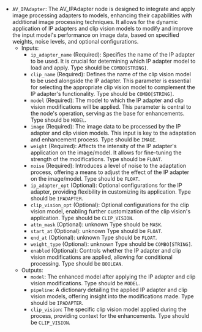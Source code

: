 - `AV_IPAdapter`: The AV_IPAdapter node is designed to integrate and apply image processing adapters to models, enhancing their capabilities with additional image processing techniques. It allows for the dynamic application of IP adapters and clip vision models to modify and improve the input model's performance on image data, based on specified weights, noise levels, and optional configurations.
    - Inputs:
        - `ip_adapter_name` (Required): Specifies the name of the IP adapter to be used. It is crucial for determining which IP adapter model to load and apply. Type should be `COMBO[STRING]`.
        - `clip_name` (Required): Defines the name of the clip vision model to be used alongside the IP adapter. This parameter is essential for selecting the appropriate clip vision model to complement the IP adapter's functionality. Type should be `COMBO[STRING]`.
        - `model` (Required): The model to which the IP adapter and clip vision modifications will be applied. This parameter is central to the node's operation, serving as the base for enhancements. Type should be `MODEL`.
        - `image` (Required): The image data to be processed by the IP adapter and clip vision models. This input is key to the adaptation and enhancement process. Type should be `IMAGE`.
        - `weight` (Required): Affects the intensity of the IP adapter's application on the image/model. It allows for fine-tuning the strength of the modifications. Type should be `FLOAT`.
        - `noise` (Required): Introduces a level of noise to the adaptation process, offering a means to adjust the effect of the IP adapter on the image/model. Type should be `FLOAT`.
        - `ip_adapter_opt` (Optional): Optional configurations for the IP adapter, providing flexibility in customizing its application. Type should be `IPADAPTER`.
        - `clip_vision_opt` (Optional): Optional configurations for the clip vision model, enabling further customization of the clip vision's application. Type should be `CLIP_VISION`.
        - `attn_mask` (Optional): unknown Type should be `MASK`.
        - `start_at` (Optional): unknown Type should be `FLOAT`.
        - `end_at` (Optional): unknown Type should be `FLOAT`.
        - `weight_type` (Optional): unknown Type should be `COMBO[STRING]`.
        - `enabled` (Optional): Controls whether the IP adapter and clip vision modifications are applied, allowing for conditional processing. Type should be `BOOLEAN`.
    - Outputs:
        - `model`: The enhanced model after applying the IP adapter and clip vision modifications. Type should be `MODEL`.
        - `pipeline`: A dictionary detailing the applied IP adapter and clip vision models, offering insight into the modifications made. Type should be `IPADAPTER`.
        - `clip_vision`: The specific clip vision model applied during the process, providing context for the enhancements. Type should be `CLIP_VISION`.
